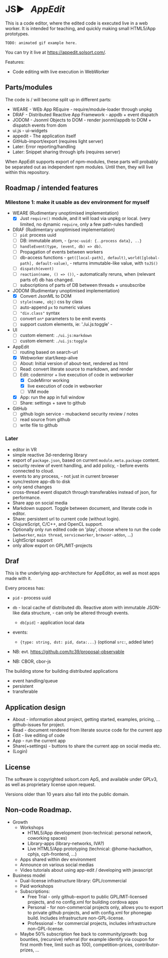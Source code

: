 # JS▶ &nbsp; _AppEdit_

This is a code editor, where the edited code is executed live in a web worker. It is intended for teaching, and quickly making small HTML5/App prototypes.

    TODO: animated gif example here.

You can try it live at https://appedit.solsort.com/.

Features:

- Code editing with live execution in WebWorker


## Parts/modules

The code is / will become split up in different parts:

- WEARE - WEb App REquire - require/module-loader through unpkg
- DRAF - Distributed Reactive App Framework - appdb + event dispatch
- JODOM - Jsonml Objects to DOM - render jsonml/appdb to DOM + dispatch events from dom
- ui.js - ui-widgets
- appedit - The application itself
- GitHub-import/export (requires light server)
- Later: Error reporting/handling
- Later: Snippet sharing through ipfs (requires server)

When AppEdit supports export of npm-modules, these parts will probably be separated out as independent npm modules. Until then, they will live within this repository.

## Roadmap / intended features

### Milestone 1: make it usable as dev environment for myself

- WEARE (Rudimentary unoptimised implementation)
  - [x] Just `require()` module, and it will load via unpkg or local. (very limited, no dynamic `require`, only a few path-rules handled)
- DRAF (Rudimentary unoptimised implementation)
  - [ ] `pid`: process uuid
  - [ ] DB: immutable atom, - `{proc-uuid: {..process data}, ..}`
  - [ ] `handleEvent(type, (event, db) => db)`.
  - [ ] Propagation of events between workers
  - [ ] db-access functions - `get([local-path], default)`, `world([global-path], default-value)`, - returns immutable-like value, with `toJS()`
  - [ ] `dispatch(event)`
  - [ ] `reaction(name, () => ())`, - automatically reruns, when (relevant parts of) db has changed.
  - [ ] subscriptions of parts of DB between threads + unsubscribe
- JODOM (Rudimentary unoptimised implementation)
  - [x] Convert JsonML to DOM
  - [ ] `style(name, obj)` css by class
  - [ ] auto-append `px` to numeric values
  - [ ] `"div.class"` syntax
  - [ ] convert `on*` parameters to be emit events
  - [ ] support custom elements, ie: './ui.js:toggle' - 
- UI
  - [ ] custom element: `./ui.js:markdown`
  - [ ] custom element: `./ui.js:toggle`
- AppEdit
  - [ ] routing based on search-url
  - [x] Webworker start/keep-alive
  - [ ] About: Initial version of about-text, rendered as html
  - [ ] Read: convert literate source to markdown, and render
  - [ ] Edit: codemirror + live execution of code in webworker
    - [x] CodeMirror working
    - [x] live execution of code in webworker
    - [ ] VIM mode
  - [x] App: run the app in full window
  - [ ] Share: settings + save to github
- GitHub 
  - [ ] github login service - mubackend security review / notes
  - [ ] read source from github
  - [ ] write file to github

### Later

- editor in VR
- simple reactive 3d-rendering library
- export of `package.json`, based on current `module.meta.package` content.
- security review of event handling, and add policy, - before events connected to cloud.
- events to any process, - not just in current browser
- sync/restore app-db to disk
- only send changes
- cross-thread event dispatch through transferables instead of json, for performance.
- Share app on social media
- Markdown support. Toggle between document, and literate code in editor.
- Share: persistent url to current code (without login).
- ClojureScript, C/C++, and OpenCL support.
- Optionally only run edited code on 'play', choose where to run the code (`webworker`, `main thread`, `serviceworker`, `browser-addon`, ...)
- LightScript support
- only allow export on GPL/MIT-projects


## Draf

This is the underlying app-architecture for AppEditor, as well as most apps made with it.

Every process has:

- `pid` - process uuid
- `db` - local cache of distributed db. Reactive atom with immutable JSON-like data structure, - can only be altered through events.
  - `db[pid]` - application local data
- events:
  - `{type: string, dst: pid, data:...}` (optional `src:`, added later)


- NB: evt. https://github.com/tc39/proposal-observable
- NB: CBOR, cbor-js

The building stone for building distributed applications

- event handling/queue
- persistent
- transferable

## Application design

- About - information about project, getting started, examples, pricing, ... github-issues for project.
- Read - document rendered from literate source code for the current app
- Edit - live editing of code
- App - run the current app
- Share(+settings) - buttons to share the current app on social media etc.
- (Login)

## License

The software is copyrighted solsort.com ApS, and available under GPLv3, as well as proprietary license upon request.

Versions older than 10 years also fall into the public domain.

## Non-code Roadmap.


- Growth
  - Workshops
    - HTML5/App development (non-technical: personal network, coworking spaces)
    - Library-apps (library-networks, IVA?)
    - Live HTML5/App prototyping (technical: @home-hackathon, cphjs, cph-frontend, ...)
  - Apps shared within dev environment
  - Announce on various social medias
  - Video tutorials about using app-edit / developing with javascript
- Business model
  - Dual-license infrastructure library: GPL/commercial
  - Paid workshops
  - Subscriptions:
    - Free Trial - only github-export to public GPL/MIT-licensed projects, and no config.xml for building cordova apps
    - Personal - for non-commercial projects only, allows you to export to private github projects, and with config.xml for phonegap build. Includes infrastructure non-GPL-license.
    - Professional - for commercial projects, includes infrastructure non-GPL-license.
  - Maybe 50% subscription fee back to community/growth: bug bounties, (recursive) referral (for example identify via coupon for first month free, limit such as 100), competition-prices, contributor-prizes, ...
